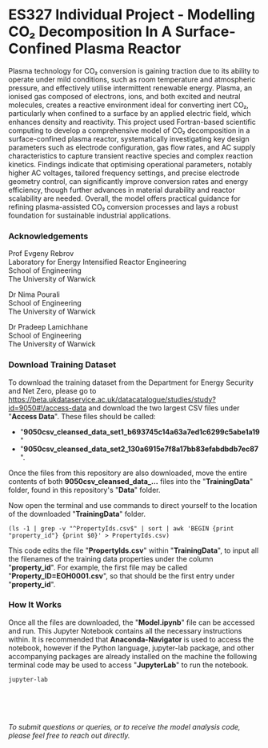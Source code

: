 # ES327 Individual Project - Modelling CO₂ Decomposition In A Surface-Confined Plasma Reactor
Plasma technology for CO₂ conversion is gaining traction due to its ability to operate under mild conditions, such as room temperature and atmospheric pressure, and effectively utilise intermittent renewable energy. Plasma, an ionised gas composed of electrons, ions, and both excited and neutral molecules, creates a reactive environment ideal for converting inert CO₂, particularly when confined to a surface by an applied electric field, which enhances density and reactivity. This project used Fortran-based scientific computing to develop a comprehensive model of CO₂ decomposition in a surface-confined plasma reactor, systematically investigating key design parameters such as electrode configuration, gas flow rates, and AC supply characteristics to capture transient reactive species and complex reaction kinetics. Findings indicate that optimising operational parameters, notably higher AC voltages, tailored frequency settings, and precise electrode geometry control, can significantly improve conversion rates and energy efficiency, though further advances in material durability and reactor scalability are needed. Overall, the model offers practical guidance for refining plasma-assisted CO₂ conversion processes and lays a robust foundation for sustainable industrial applications.

### Acknowledgements
Prof Evgeny Rebrov<br>
Laboratory for Energy Intensified Reactor Engineering<br>
School of Engineering<br>
The University of Warwick

Dr Nima Pourali<br>
School of Engineering<br>
The University of Warwick

Dr Pradeep Lamichhane<br>
School of Engineering<br>
The University of Warwick

### Download Training Dataset
To download the training dataset from the Department for Energy Security and Net Zero, please go to https://beta.ukdataservice.ac.uk/datacatalogue/studies/study?id=9050#!/access-data and download the two largest CSV files under "**Access Data**". These files should be called:
* "**9050csv_cleansed_data_set1_b693745c14a63a7ed1c6299c5abe1a19**"
* "**9050csv_cleansed_data_set2_130a6915e7f8a17bb83efabdbdb7ec87**". 

Once the files from this repository are also downloaded, move the entire contents of both **9050csv_cleansed_data_...** files into the "**TrainingData**" folder, found in this repository's "**Data**" folder. 

Now open the terminal and use commands to direct yourself to the location of the downloaded "**TrainingData**" folder.

```
(ls -1 | grep -v "^PropertyIds.csv$" | sort | awk 'BEGIN {print "property_id"} {print $0}' > PropertyIds.csv)
```

This code edits the file "**PropertyIds.csv**" within "**TrainingData**", to input all the filenames of the training data properties under the column "**property_id**". For example, the first file may be called "**Property_ID=EOH0001.csv**", so that should be the first entry under "**property_id**".

### How It Works
Once all the files are downloaded, the "**Model.ipynb**" file can be accessed and run. This Jupyter Notebook contains all the necessary instructions within. It is recommended that **Anaconda-Navigator** is used to access the notebook, however if the Python language, jupyter-lab package, and other accompanying packages are already installed on the machine the following terminal code may be used to access "**JupyterLab**" to run the notebook.

```
jupyter-lab
```
<br>
<br>
<br>

_To submit questions or queries, or to receive the model analysis code, please feel free to reach out directly._
